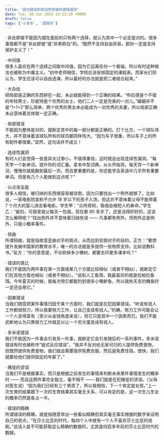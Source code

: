 ```yaml
---
title: '因为错误的假设而导致的逻辑漏洞'
date: Tue, 20 Jun 2023 13:13:20 +0000
draft: false
tags: ['小本本', '逻辑学']
---
```


· 非此即彼不能因为摆在面前的只有两个选择，就认为其中一个必定是对的。很多事情都不是“非此即彼”或“非黑即白”的。“既然不支持自由贸易，那你一定是支持保护主义了！”  
  
· 中间值  
很多人喜欢在两个选择之间取中间值，因为它远离任何一个极端，所以有时这种做法也被称为中庸主义。“初中老师相信，学校应该安排固定的课程表。而家长们则认为，学生应该可以自由选课。所以最好的办法就是把二者结合起来。”  
  
· 大杂烩  
把局部是正确的东西拼在一起，未必就能得到一个正确的结果。“布拉德是个不错的年轻男士，珍妮特是个优秀的女士，他们二人一定是完美的一对儿。”婚姻并不是“1+1=2”那么简单，两个优秀的男女未必能成为一对优秀的夫妻，所以局部正确未必意味着总体就一定正确。  
  
· 局部错误  
不能因为整体是对的，就断定其中的每一部分都是正确的。打个比方，一个球队伟大，并不意味着该球队所有的球员都同样伟大。“因为车子很重，所以车子上的所有配件都很重。”显然，这句话并不成立！  
  
· 连续性漏洞  
有时人们会觉得一些差异太过渺小，不值得重视，这时就会出现连续性漏洞。“每天学一个新单词，提升你的词汇量。拿本中型词典，从头开始背。每天背一个新单词，慢慢你就能翻到最后一页。而且更重要的是，你还能学会英语中几乎所有重要单词。但是有几个人能做到这点呢？”  
  
· 以点攻击面  
很多人相信，被归纳的东西很容易被驳倒，因为只要找出一个例外就够了。比如说，一家电影院宣称不允许 18 岁以下的孩子入场，但这并不意味着父母不能带着 7 个月大的婴儿进去看电影。学生甲：“众所周知，吸烟会缩短人的寿命。”学生乙：“是的，可我曾祖父每天一包烟，现在都 90 多岁了，还是活得好好的，这该怎么解释呢？”找出例外并不意味着归纳有误 —— 凡事都有例外，但例外总是例外，只是小概率事件。  
  
· 扭曲  
所谓扭曲，就是指故意歪曲对手的观点，从而达到驳倒对手的目的。正方：“要想提升发展中国家的教育水平，唯一的办法就是多提供一些物质支持，比如说教科书。”反方：“你的意思是，不论砍掉多少棵树，都要去印更多课本吗？”  
  
· 错误的类比  
我们不能因为两件事在某一方面或某几个方面比较相似（或者不相似），就断定它们在其他方面也相似（或者不相似）。“说到人工鱼饵，我最喜欢的就是拉帕拉鱼饵。今年夏天的时候，我每次用它都能钓到很多小嘴鲈鱼，所以我秋天去钓鳟鱼时一定还会用它。”  
  
· 因果错误  
当我们随意把某件事情归因于某个方面时，我们就是在犯因果错误。“听说有钱人工作都很努力，所以我要努力工作，让自己变成有钱人。”的确，努力工作可能会让一个人变得富有（至少从金钱角度来说），但它只是其中一个因素而已。我们不能武断地认为只靠努力工作就足以让一个穷光蛋变成有钱人。  
  
· 多米诺错误  
我们不能因为一件事会引发另一件事，就断定它会引发随后的一系列事件。多米诺错误有时也被称作“链式反应错误”。“我并不反对给无家可归的人提供免费食物，但既然提供免费食物，我们就会需要提供免费衣服，然后是免费住宿。很快，我们就要给他们提供固定的年薪了。”  
  
· 赌徒的谬误  
当我们不是根据事实，而只是根据之前发生的事情来判断未来某件事情发生的概率时 —— 而且这两件事完全独立，毫不相干 —— 我们就是在犯赌徒的谬误。（父母对医生说）“因为我们已经有三个男孩了，所以我相信，下一个肯定是女孩。”上一次生育的结果跟下一次的生育结果其实毫无关系，可以肯定的是，这一次生儿生女的概率仍然是各占一半。  
  
· 错误的精确  
所谓错误的精确，就是指随意举出一些看似精确但其实毫无事实根据的数字来证明自己的观点。“在莎士比亚的时代，每四个人中就有一个人不喜欢莎士比亚的戏剧。”说话人是不可能获取这么精确的数据的，尤其是四百多年前的莎士比亚时代的数据。